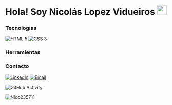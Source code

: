 <h1>Hola! Soy Nicolás Lopez Vidueiros <img src="https://raw.githubusercontent.com/iampavangandhi/iampavangandhi/master/gifs/Hi.gif" width="30px"></h1>

### Tecnologías

![HTML 5](https://img.shields.io/badge/HTML_5-333?style=flat-square&logo=html5&logoColor=%23E34F26)
![CSS 3](https://img.shields.io/badge/CSS_3-333?style=flat-square&logo=css3&logoColor=%231572B6)

### Herramientas

### Contacto
<a href="https://www.linkedin.com/in/nicol%C3%A1s-l%C3%B3pez-vidueiros-653437229/"><img alt="LinkedIn" src="https://img.shields.io/badge/LinkedIn-Nicolás Lopez Vidueiros-blue?style=flat-square&logo=linkedin"></a>
<a href="mailto: nicolas.lopez.vidueiros@gmail.com"><img alt="Email" src="https://img.shields.io/badge/Gmail-nicolas.lopez.vidueiros@gmail.com-blue?style=flat-square&logo=gmail"></a> 

![GitHub Activity](https://github-readme-stats.vercel.app/api?username=Nico235711&show_icons=true)

<p align="left"> <img src="https://komarev.com/ghpvc/?username=Nico235711&label=Profile%20views&color=0e75b6&style=flat" alt="Nico235711" /> </p>

<!---
Nico235711/Nico235711 is a ✨ special ✨ repository because its `README.md` (this file) appears on your GitHub profile.
You can click the Preview link to take a look at your changes.
--->
